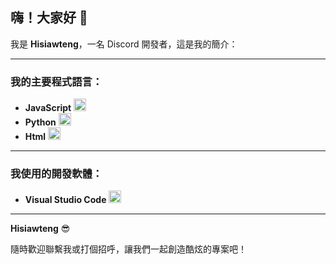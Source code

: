 ## 嗨！大家好 👋  
我是 **Hisiawteng**，一名 Discord 開發者，這是我的簡介：

---

### 我的主要程式語言：

- **JavaScript** <img src="https://cdn.jsdelivr.net/gh/devicons/devicon/icons/javascript/javascript-original.svg" height="20" alt="JavaScript" />  
- **Python** <img src="https://cdn.jsdelivr.net/gh/devicons/devicon/icons/python/python-original.svg" height="20" alt="Python" />
- **Html** <img src="https://cdn.jsdelivr.net/gh/devicons/devicon@latest/icons/html5/html5-original-wordmark.svg" height="20" alt="Html"/>
---

### 我使用的開發軟體：
- **Visual Studio Code** <img src="https://cdn.jsdelivr.net/gh/devicons/devicon/icons/vscode/vscode-original.svg" height="20" alt="VS Code" />  
---


**Hisiawteng** 😎

隨時歡迎聯繫我或打個招呼，讓我們一起創造酷炫的專案吧！
